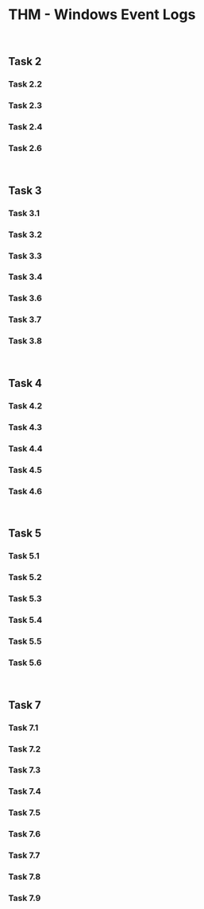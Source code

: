 # THM - Windows Event Logs

<br>

## Task 2

### Task 2.2

> 

### Task 2.3

> 

### Task 2.4

> 

### Task 2.6

> 

<br>

## Task 3

### Task 3.1

> 

### Task 3.2

> 

### Task 3.3

> 

### Task 3.4

> 

### Task 3.6

> 

### Task 3.7

> 

### Task 3.8

> 

<br>

## Task 4

### Task 4.2

> 

### Task 4.3

> 

### Task 4.4

> 

### Task 4.5

> 

### Task 4.6

> 

<br>

## Task 5

### Task 5.1

> 

### Task 5.2

> 

### Task 5.3

> 

### Task 5.4

> 

### Task 5.5

> 

### Task 5.6

> 

<br>

## Task 7

### Task 7.1

> 

### Task 7.2

> 

### Task 7.3

> 

### Task 7.4

> 

### Task 7.5

> 

### Task 7.6

> 

### Task 7.7

> 

### Task 7.8

> 

### Task 7.9

> 

<br>

